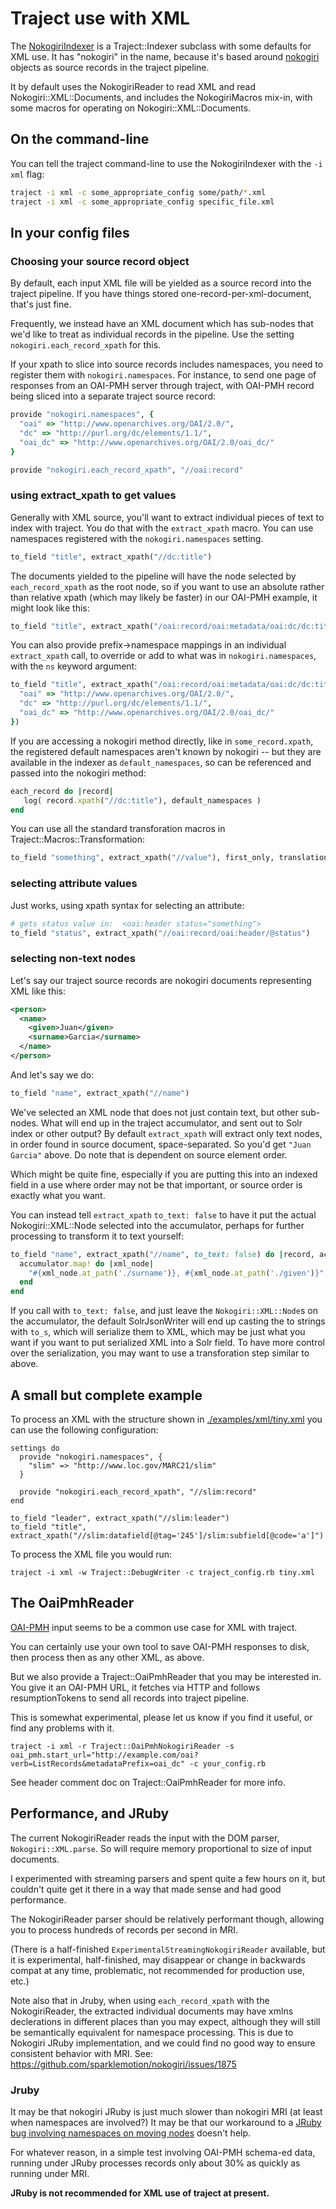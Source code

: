 # Traject use with XML

The [NokogiriIndexer](../lib/traject/nokogiri_indexer.md) is a Traject::Indexer subclass with some defaults for XML use. It has "nokogiri" in the name, because it's based around [nokogiri](https://github.com/sparklemotion/nokogiri) objects as source records in the traject pipeline.

It by default uses the NokogiriReader to read XML and read Nokogiri::XML::Documents, and includes the NokogiriMacros mix-in, with some macros for operating on Nokogiri::XML::Documents.

## On the command-line

You can tell the traject command-line to use the NokogiriIndexer with the `-i xml` flag:


```bash
traject -i xml -c some_appropriate_config some/path/*.xml
traject -i xml -c some_appropriate_config specific_file.xml
```

## In your config files

### Choosing your source record object

By default, each input XML file will be yielded as a source record into the traject pipeline. If you have things stored one-record-per-xml-document, that's just fine.

Frequently, we instead have an XML document which has sub-nodes that we'd like to treat as individual records in the pipeline.  Use the setting `nokogiri.each_record_xpath` for this.

If your xpath to slice into source records includes namespaces, you need to register them with `nokogiri.namespaces`.  For instance, to send one page of responses from an OAI-PMH server through traject, with OAI-PMH record being sliced into a separate traject source record:

```ruby
provide "nokogiri.namespaces", {
  "oai" => "http://www.openarchives.org/OAI/2.0/",
  "dc" => "http://purl.org/dc/elements/1.1/",
  "oai_dc" => "http://www.openarchives.org/OAI/2.0/oai_dc/"
}

provide "nokogiri.each_record_xpath", "//oai:record"
```

### using extract_xpath to get values

Generally with XML source, you'll want to extract individual pieces of text to index with traject. You do that with the `extract_xpath` macro.  You can use namespaces registered with the `nokogiri.namespaces` setting.

```ruby
to_field "title", extract_xpath("//dc:title")
```

The documents yielded to the pipeline will have the node selected by `each_record_xpath` as the root node, so if you want to use an absolute rather than relative xpath (which may likely be faster) in our OAI-PMH example, it might look like this:

```ruby
to_field "title", extract_xpath("/oai:record/oai:metadata/oai:dc/dc:title")
```

You can also provide prefix->namespace mappings in an individual `extract_xpath` call, to override or add to what was in `nokogiri.namespaces`, with the `ns` keyword argument:

```ruby
to_field "title", extract_xpath("/oai:record/oai:metadata/oai:dc/dc:title", ns: {
  "oai" => "http://www.openarchives.org/OAI/2.0/",
  "dc" => "http://purl.org/dc/elements/1.1/",
  "oai_dc" => "http://www.openarchives.org/OAI/2.0/oai_dc/"
})
```

If you are accessing a nokogiri method directly, like in `some_record.xpath`, the registered default namespaces aren't known by nokogiri -- but they are available in the indexer as `default_namespaces`, so can be referenced and passed into the nokogiri method:

```ruby
each_record do |record|
   log( record.xpath("//dc:title"), default_namespaces )
end
```

You can use all the standard transforation macros in Traject::Macros::Transformation:

```ruby
to_field "something", extract_xpath("//value"), first_only, translation_map("some_map"), default("no value")
```

### selecting attribute values

Just works, using xpath syntax for selecting an attribute:


```ruby
# gets status value in:  <oai:header status="something">
to_field "status", extract_xpath("//oai:record/oai:header/@status")
```


### selecting non-text nodes

Let's say our traject source records are nokogiri documents representing XML like this:

```xml
<person>
  <name>
    <given>Juan</given>
    <surname>Garcia</surname>
  </name>
</person>
```

And let's say we do:

```ruby
to_field "name", extract_xpath("//name")
```

We've selected an XML node that does not just contain text, but other sub-nodes. What will end up in the traject accumulator, and sent out to Solr index or other output? By default `extract_xpath` will extract only text nodes, in order found in source document, space-separated. So you'd get `"Juan Garcia"` above. Do note that is dependent on source element order.

Which might be quite fine, especially if you are putting this into an indexed field in a use where order may not be that important, or source order is exactly what you want.

You can instead tell `extract_xpath` `to_text: false` to have it put the actual Nokogiri::XML::Node selected into the accumulator, perhaps for further processing to transform it to text yourself:

```ruby
to_field "name", extract_xpath("//name", to_text: false) do |record, accumulator|
  accumulator.map! do |xml_node|
    "#{xml_node.at_path('./surname')}, #{xml_node.at_path('./given')}"
  end
end
```

If you call with `to_text: false`, and just leave the `Nokogiri::XML::Node`s on the accumulator, the default SolrJsonWriter will end up casting the to strings with `to_s`, which will serialize them to XML, which may be just what you want if you want to put serialized XML into a Solr field. To have more control over the serialization, you may want to use a transforation step similar to above.

## A small but complete example

To process an XML with the structure shown in [./examples/xml/tiny.xml](./examples/xml/tiny.xml) you can use the following configuration:

```
settings do
  provide "nokogiri.namespaces", {
    "slim" => "http://www.loc.gov/MARC21/slim"
  }

  provide "nokogiri.each_record_xpath", "//slim:record"
end

to_field "leader", extract_xpath("//slim:leader")
to_field "title", extract_xpath("//slim:datafield[@tag='245']/slim:subfield[@code='a']")
```

To process the XML file you would run:

```
traject -i xml -w Traject::DebugWriter -c traject_config.rb tiny.xml
```

## The OaiPmhReader

[OAI-PMH](http://www.openarchives.org/OAI/openarchivesprotocol.html) input seems to be a common use case for XML with traject.

You can certainly use your own tool to save OAI-PMH responses to disk, then process then as any other XML, as above.

But we also provide a Traject::OaiPmhReader that you may be interested in. You give it an OAI-PMH URL, it fetches via HTTP and follows resumptionTokens to send all records into traject pipeline.

This is somewhat experimental, please let us know if you find it useful, or find any problems with it.

    traject -i xml -r Traject::OaiPmhNokogiriReader -s oai_pmh.start_url="http://example.com/oai?verb=ListRecords&metadataPrefix=oai_dc" -c your_config.rb

See header comment doc on Traject::OaiPmhReader for more info.


## Performance, and JRuby

The current NokogiriReader reads the input with the DOM parser, `Nokogiri::XML.parse`. So will require memory proportional to size of input documents.

I experimented with streaming parsers and spent quite a few hours on it, but couldn't quite get it there in a way that made sense and had good performance.

The NokogiriReader parser should be relatively performant though, allowing you to process hundreds of records per second in MRI.

(There is a half-finished `ExperimentalStreamingNokogiriReader` available, but it is experimental, half-finished, may disappear or change in backwards compat at any time, problematic, not recommended for production use, etc.)

Note also that in Jruby, when using `each_record_xpath` with the NokogiriReader, the extracted individual documents may have xmlns declerations in different places than you may expect, although they will still be semantically equivalent for namespace processing. This is due to Nokogiri JRuby implementation, and we could find no good way to ensure consistent behavior with MRI. See: https://github.com/sparklemotion/nokogiri/issues/1875

### Jruby

It may be that nokogiri JRuby is just much slower than nokogiri MRI (at least when namespaces are involved?)  It may be that our workaround to a [JRuby bug involving namespaces on moving nodes](https://github.com/sparklemotion/nokogiri/issues/1774) doesn't help.

For whatever reason, in a simple test involving OAI-PMH schema-ed data, running under JRuby processes records only about 30% as quickly as running under MRI.

**JRuby is not recommended for XML use of traject at present.**
